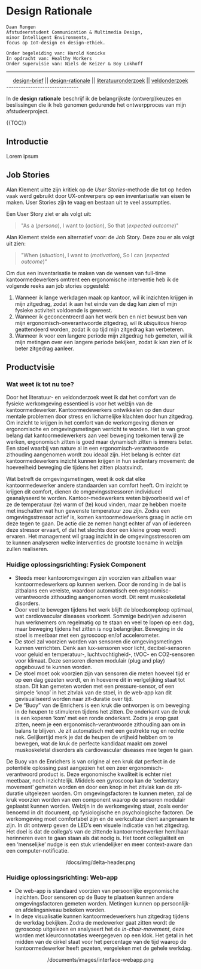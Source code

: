 # Design Rationale

	Daan Rongen
	Afstudeerstudent Communication & Multimedia Design,
	minor Intelligent Environments, 
	focus op IoT-design en design-ethiek.
		
	Onder begeleiding van: Harold Konickx
	In opdracht van: Healthy Workers
	Onder supervisie van: Niels de Keizer & Boy Lokhoff

------------------------------
<div align="center">
<a href="https://github.com/daanrongen/delta/blob/master/design-brief.md">design-brief</a> || <a href="https://github.com/daanrongen/delta/blob/master/design-rationale.md">design-rationale</a> || <a href="https://github.com/daanrongen/delta/blob/master/literatuuronderzoek.md">literatuuronderzoek</a> || <a href="https://github.com/daanrongen/delta/blob/master/veldonderzoek.md">veldonderzoek</a>
</div>
------------------------------

In de **design rationale** beschrijf ik de belangrijkste (ontwerp)keuzes en beslissingen die ik heb genomen gedurende het ontwerpproces van mijn afstudeerproject.

{{TOC}}

## Introductie
Lorem ipsum

## Job Stories
Alan Klement uitte zijn kritiek op de *User Stories*-methode die tot op heden vaak werd gebruikt door UX-ontwerpers op een inventarisatie van eisen te maken. User Stories zijn te vaag en bestaan uit te veel assumpties.

Een User Story ziet er als volgt uit:
> "As a (*persona*), I want to (*action*), So that (*expected outcome*)"

Alan Klement stelde een alternatief voor: de Job Story. Deze zou er als volgt uit zien:
> "When (*situation*), I want to (*motivation*), So I can (*expected outcome*)"

Om dus een inventarisatie te maken van de wensen van full-time kantoormedewerkers omtrent een ergonomische interventie heb ik de volgende reeks aan job stories opgesteld:
1. Wanneer ik lange werkdagen maak op kantoor, wil ik inzichten krijgen in mijn zitgedrag, zodat ik aan het einde van de dag kan zien of mijn fysieke activiteit voldoende is geweest.
2. Wanneer ik geconcentreerd aan het werk ben en niet bewust ben van mijn ergonomisch-onverantwoorde zitgedrag, wil ik *ubiquitous* hierop geattendeerd worden, zodat ik op tijd mijn zitgedrag kan verbeteren.
3. Wanneer ik voor een langere periode mijn zitgedrag heb gemeten, wil ik mijn metingen over een langere periode bekijken, zodat ik kan zien of ik beter zitgedrag aanleer.

## Productvisie

### Wat weet ik tot nu toe?
Door het literatuur- en veldonderzoek weet ik dat het comfort van de fysieke werkomgeving essentieel is voor het welzijn van de kantoormedewerker. Kantoormedewerkers ontwikkelen op den duur mentale problemen door stress en lichamelijke klachten door hun zitgedrag. Om inzicht te krijgen in het comfort van de werkomgeving dienen er ergonomische en omgevingsmetingen verricht te worden. Het is van groot belang dat kantoormedewerkers aan veel beweging toekomen terwijl ze werken, ergonomisch zitten is goed maar dynamisch zitten is immers beter. Een stoel waarbij van nature al in een ergonomisch-verantwoorde zithouding aangenomen wordt zou ideaal zijn. Het belang is echter dat kantoormedewerkers inzicht kunnen krijgen in hun sedentary movement: de hoeveelheid beweging die tijdens het zitten plaatsvindt.

Wat betreft de omgevingsmetingen, weet ik ook dat elke kantoormedewerker andere standaarden van comfort heeft. Om inzicht te krijgen dit comfort, dienen de omgevingsstressoren individueel geanalyseerd te worden. Kantoor-medewerkers weten bijvoorbeeld wel of ze de temperatuur (te) warm of (te) koud vinden, maar ze hebben moeite met inschatten wat hun gewenste temperatuur zou zijn. Zodra een omgevingsstressor actief is, komen kantoormedewerkers graag in actie om deze tegen te gaan. De actie die ze nemen hangt echter af van of iedereen deze stressor ervaart, of dat het slechts door een kleine groep wordt ervaren. Het management wil graag inzicht in de omgevingsstressoren om te kunnen analyseren welke interventies de grootste toename in welzijn zullen realiseren.

### Huidige oplossingsrichting: Fysiek Component
- Steeds meer kantooromgevingen zijn voorzien van zitballen waar kantoormedewerkers op kunnen werken. Door de ronding in de bal is zitbalans een vereiste, waardoor automatisch een ergonomisc-verantwoorde zithouding aangenomen wordt. Dit remt muskoskeletal disorders.
- Door veel te bewegen tijdens het werk blijft de bloedsomploop optimaal, wat cardiovascular diseases voorkomt. Sommige bedrijven adviseren hun werknemers om regelmatig op te staan en veel te lopen op een dag, maar beweging tijdens het zitten is nog belangrijker. Beweging in de stoel is meetbaar met een gyroscoop en/of accelerometer.
- De stoel zal voorzien worden van sensoren die omgevingsmetingen kunnen verrichten. Denk aan lux-sensoren voor licht, decibel-sensoren voor geluid en temperatuur-, luchtvochtigheid-, tVOC- en CO2-sensoren voor klimaat. Deze sensoren dienen modulair (plug and play) opgebouwd te kunnen worden.
- De stoel moet ook voorzien zijn van sensoren die meten hoeveel tijd er op een dag gezeten wordt, en in hoeverre dit in verlgelijking staat tot staan. Dit kan gemeten worden met een pressure-sensor, of een simpele ‘knop’ in het zitvlak van de stoel, in de web-app kan dit gevisualiseerd worden naar zit-duratie over tijd.
- De “Buoy” van de Enrichers is een kruk die ontworpen is om beweging in de heupen te stimuleren tijdens het zitten. De onderkant van de kruk is een koperen ‘kom’ met een ronde onderkant. Zodra je erop gaat zitten, neem je een ergonomisch-verantwoorde zithouding aan om in balans te blijven. Je zit automatisch met een gestrekte rug en rechte nek. Gelijkertijd merk je dat de heupen de vrijheid hebben om te bewegen, wat de kruk de perfecte kandidaat maakt om zowel muskoskeletal disorders als cardiovascular diseases mee tegen te gaan.

De Buoy van de Enrichers is van origine al een kruk dat perfect in de potentiële oplossing past aangezien het een zeer ergonomisch-verantwoord product is. Deze ergonomische kwaliteit is echter niet meetbaar, noch inzichtelijk. Middels een gyroscoop kan de ‘sedentary movement’ gemeten worden en door een knop in het zitvlak kan de zit-duratie uitgelezen worden. Om omgevingsfactoren te kunnen meten, zal de kruk voorzien worden van een component waarop de sensoren modulair geplaatst kunnen worden. Welzijn in de werkomgeving staat, zoals eerder benoemd in dit document, op fysiologische en psychologische factoren. De werkomgeving moet comfortabel zijn en de werkcultuur dient aangenaam te zijn. In dit ontwerp geven de LED’s een visuele indicatie van het zitgedrag. Het doel is dat de collega’s van de zittende kantoormedewerker hem/haar herinneren even te gaan staan als dat nodig is. Het toont collegialiteit en een ‘menselijke’ nudge is een stuk vriendelijker en meer context-aware dan een computer-notificatie.

<div align="center">
/docs/img/delta-header.png
</div>

### Huidige oplossingsrichting: Web-app
- De web-app is standaard voorzien van persoonlijke ergonomische inzichten. Door sensoren op de Buoy te plaatsen kunnen andere omgevingsfactoren gemeten worden. Metingen kunnen op persoonlijk- en afdelingsniveau bekeken worden.
- In deze visualisatie kunnen kantoormedewerkers hun zitgedrag tijdens de werkdag bekijken. Zodra de medewerker gaat zitten wordt de gyroscoop uitgelezen en analyseert het de *in-chair-movement*, deze worden met kleurconnotaties weergegeven op een klok. Het getal in het midden van de cirkel staat voor het percentage van de tijd waarop de kantoormedewerker heeft gezeten, vergeleken met de gehele werkdag.

<div align="center">
/documents/images/interface-webapp.png
</div>